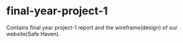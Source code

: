 # final-year-project-1
Contains final year project-1  report and the wireframe(design) of our website(Safe Haven).
